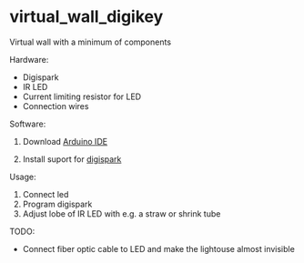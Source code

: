 # virtual_wall_digikey
Virtual wall with a minimum of components

Hardware:

* Digispark 
* IR LED
* Current limiting resistor for LED
* Connection wires

Software:

1. Download [Arduino IDE](https://www.arduino.cc/en/Main/Software)

2. Install suport for [digispark](https://digistump.com/wiki/digispark/tutorials/connecting)

Usage:

1. Connect led 
2. Program digispark
3. Adjust lobe of IR LED with e.g. a straw or shrink tube

TODO:

* Connect fiber optic cable to LED and make the lightouse almost invisible
